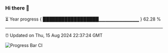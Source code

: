 ### Hi there 👋

⏳ Year progress { ██████████████████▁▁▁▁▁▁▁▁▁▁▁▁ } 62.28 %

---

⏰ Updated on Thu, 15 Aug 2024 22:37:24 GMT

![Progress Bar CI](https://github.com/IshwaranRudhara/GIT-ACTION/workflows/Progress%20Bar%20CI/badge.svg)
